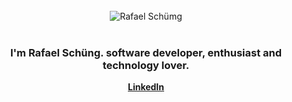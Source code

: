 <div style='text-align:center;width:100%;'>
   <br/>
   <img alt='Rafael Schümg' src='https://res.cloudinary.com/djjkfuxvk/image/upload/v1595533303/logo600_qoo4j6.svg' style='align:center;'/>

   <br/>
   <br/>
   <h3>I'm <strong>Rafael Schüng.</strong> software developer, enthusiast and technology lover.</h3>
   <div>
      <a href="www.linkedin.com/in/rafael-schueng"><strong>LinkedIn</strong></a>
   </div>

</div>